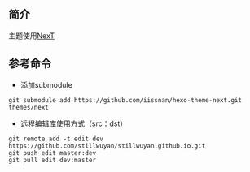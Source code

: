 ## 简介
主题使用[NexT](https://github.com/iissnan/hexo-theme-next)

## 参考命令
+ 添加submodule
```
git submodule add https://github.com/iissnan/hexo-theme-next.git themes/next
```
+ 远程编辑库使用方式（src：dst）
```
git remote add -t edit dev https://github.com/stillwuyan/stillwuyan.github.io.git
git push edit master:dev
git pull edit dev:master
```